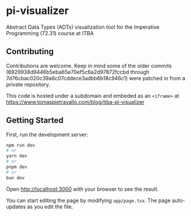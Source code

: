 # pi-visualizer
Abstract Data Types (ADTs) visualization tool for the Imperative Programming (72.31) course at ITBA

## Contributing

Contributions are welcome. Keep in mind some of the older commits (6929938d9446b5eba65e70ef5c6a2d97872fccbd through 7d76cbac020c39a6c07cddece3adbb6b18c946c1) were patched in from a private repository.

This code is hosted under a subdomain and embeded as an `<iframe>` at https://www.tomaspietravallo.com/blog/itba-pi-visualizer

## Getting Started

First, run the development server:

```bash
npm run dev
# or
yarn dev
# or
pnpm dev
# or
bun dev
```

Open [http://localhost:3000](http://localhost:3000) with your browser to see the result.

You can start editing the page by modifying `app/page.tsx`. The page auto-updates as you edit the file.
